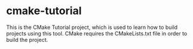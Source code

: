 # cmake-tutorial

This is the CMake Tutorial project, which is used to learn how to build projects using this tool.  CMake requires the CMakeLists.txt file in order to build the project.
